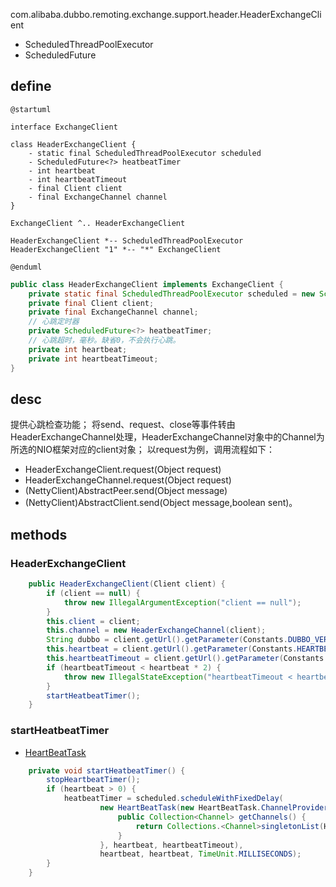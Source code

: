 com.alibaba.dubbo.remoting.exchange.support.header.HeaderExchangeClient

* ScheduledThreadPoolExecutor
* ScheduledFuture

## define

```plantuml
@startuml

interface ExchangeClient

class HeaderExchangeClient {
    - static final ScheduledThreadPoolExecutor scheduled
    - ScheduledFuture<?> heatbeatTimer
    - int heartbeat
    - int heartbeatTimeout
    - final Client client
    - final ExchangeChannel channel
}

ExchangeClient ^.. HeaderExchangeClient

HeaderExchangeClient *-- ScheduledThreadPoolExecutor
HeaderExchangeClient "1" *-- "*" ExchangeClient

@enduml
```

```java
public class HeaderExchangeClient implements ExchangeClient {
    private static final ScheduledThreadPoolExecutor scheduled = new ScheduledThreadPoolExecutor(2, new NamedThreadFactory("dubbo-remoting-client-heartbeat", true));
    private final Client client;
    private final ExchangeChannel channel;
    // 心跳定时器
    private ScheduledFuture<?> heatbeatTimer;
    // 心跳超时，毫秒。缺省0，不会执行心跳。
    private int heartbeat;
    private int heartbeatTimeout;
}    
```

## desc
提供心跳检查功能；
将send、request、close等事件转由HeaderExchangeChannel处理，HeaderExchangeChannel对象中的Channel为所选的NIO框架对应的client对象；
以request为例，调用流程如下：
- HeaderExchangeClient.request(Object request)
- HeaderExchangeChannel.request(Object request)
- (NettyClient)AbstractPeer.send(Object message)
- (NettyClient)AbstractClient.send(Object message,boolean sent)。

## methods

### HeaderExchangeClient
```java
    public HeaderExchangeClient(Client client) {
        if (client == null) {
            throw new IllegalArgumentException("client == null");
        }
        this.client = client;
        this.channel = new HeaderExchangeChannel(client);
        String dubbo = client.getUrl().getParameter(Constants.DUBBO_VERSION_KEY);
        this.heartbeat = client.getUrl().getParameter(Constants.HEARTBEAT_KEY, dubbo != null && dubbo.startsWith("1.0.") ? Constants.DEFAULT_HEARTBEAT : 0);
        this.heartbeatTimeout = client.getUrl().getParameter(Constants.HEARTBEAT_TIMEOUT_KEY, heartbeat * 3);
        if (heartbeatTimeout < heartbeat * 2) {
            throw new IllegalStateException("heartbeatTimeout < heartbeatInterval * 2");
        }
        startHeatbeatTimer();
    }
```

### startHeatbeatTimer
- [HeartBeatTask](/docs/30-distributed/src/dubbo/remoting/exchange/support/header/HeartBeatTask.md)

```java
    private void startHeatbeatTimer() {
        stopHeartbeatTimer();
        if (heartbeat > 0) {
            heatbeatTimer = scheduled.scheduleWithFixedDelay(
                    new HeartBeatTask(new HeartBeatTask.ChannelProvider() {
                        public Collection<Channel> getChannels() {
                            return Collections.<Channel>singletonList(HeaderExchangeClient.this);
                        }
                    }, heartbeat, heartbeatTimeout),
                    heartbeat, heartbeat, TimeUnit.MILLISECONDS);
        }
    }
```